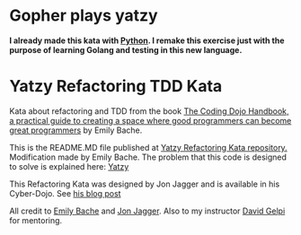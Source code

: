 # Gopher plays yatzy

**I already made this kata with [Python](https://github.com/dEzequiel/yatzy-refactoring-tdd-kata). I remake this exercise just with the purpose of learning Golang and testing in this new language.**

# Yatzy Refactoring TDD Kata

Kata about refactoring and TDD from the book [The Coding Dojo Handbook, a practical guide to creating a space where good programmers can become great programmers](https://leanpub.com/codingdojohandbook) by Emily Bache.

This is the README.MD file published at [Yatzy Refactoring Kata repository.](https://github.com/emilybache/Yatzy-Refactoring-Kata)
Modification made by Emily Bache. The problem that this code is designed to solve is explained here: [Yatzy](https://sammancoaching.org/kata_descriptions/yatzy.html)

This Refactoring Kata was designed by Jon Jagger and is available in his Cyber-Dojo. See [his blog post](http://jonjagger.blogspot.com/2012/05/yahtzee-cyber-dojo-refactoring-in-java.html)

All credit to [Emily Bache](https://github.com/emilybache) and [Jon Jagger](https://github.com/JonJagger). Also to my instructor [David Gelpi](https://github.com/dfleta) for mentoring.
